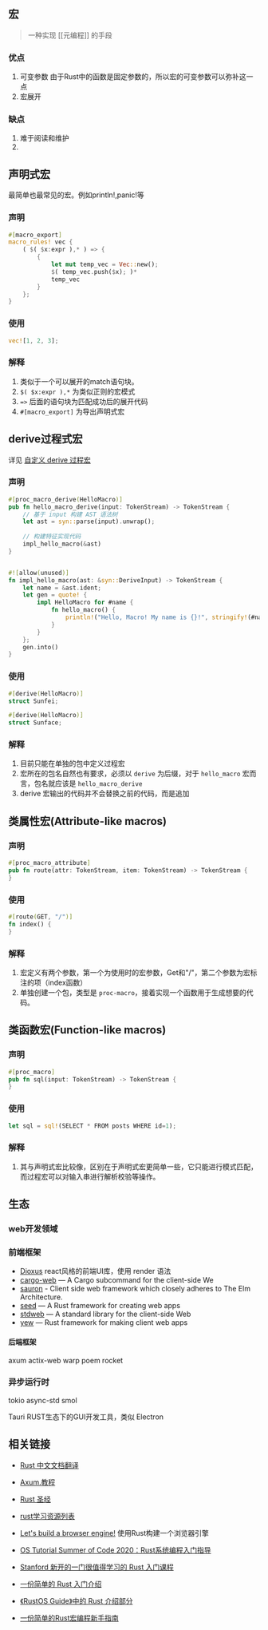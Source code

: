 
## 宏
> 一种实现 [[元编程]] 的手段

### 优点
1. 可变参数
   由于Rust中的函数是固定参数的，所以宏的可变参数可以弥补这一点
2. 宏展开
### 缺点
1. 难于阅读和维护
2. 

## 声明式宏
最简单也最常见的宏。例如println!,panic!等
### 声明
```rust
#[macro_export] 
macro_rules! vec { 
	( $( $x:expr ),* ) => { 
		{ 
			let mut temp_vec = Vec::new(); 
			$( temp_vec.push($x); )* 
			temp_vec 
		} 
	}; 
}
```

### 使用
```rust
vec![1, 2, 3];
```

### 解释
1. 类似于一个可以展开的match语句块。
2. `$( $x:expr ),*` 为类似正则的宏模式
3. `=>` 后面的语句块为匹配成功后的展开代码
4. `#[macro_export]` 为导出声明式宏
## derive过程式宏
详见 [自定义 derive 过程宏](https://course.rs/advance/macro.html#%E8%87%AA%E5%AE%9A%E4%B9%89-derive-%E8%BF%87%E7%A8%8B%E5%AE%8F)
### 声明
```rust
#[proc_macro_derive(HelloMacro)] 
pub fn hello_macro_derive(input: TokenStream) -> TokenStream { 
	// 基于 input 构建 AST 语法树 
	let ast = syn::parse(input).unwrap(); 
	
	// 构建特征实现代码 
	impl_hello_macro(&ast) 
}


#![allow(unused)]
fn impl_hello_macro(ast: &syn::DeriveInput) -> TokenStream {
    let name = &ast.ident;
    let gen = quote! {
        impl HelloMacro for #name {
            fn hello_macro() {
                println!("Hello, Macro! My name is {}!", stringify!(#name));
            }
        }
    };
    gen.into()
}

```

### 使用
```rust
#[derive(HelloMacro)] 
struct Sunfei; 

#[derive(HelloMacro)] 
struct Sunface;
```
### 解释
1. 目前只能在单独的包中定义过程宏
2. 宏所在的包名自然也有要求，必须以 `derive` 为后缀，对于 `hello_macro` 宏而言，包名就应该是 `hello_macro_derive`
3. derive 宏输出的代码并不会替换之前的代码，而是追加
## 类属性宏(Attribute-like macros)

### 声明
```rust
#[proc_macro_attribute] 
pub fn route(attr: TokenStream, item: TokenStream) -> TokenStream {
}
```

### 使用
```rust
#[route(GET, "/")] 
fn index() {
}
```

### 解释
1. 宏定义有两个参数，第一个为使用时的宏参数，Get和"/"，第二个参数为宏标注的项（index函数）
2. 单独创建一个包，类型是 `proc-macro`，接着实现一个函数用于生成想要的代码。

## 类函数宏(Function-like macros)
### 声明
```rust
#[proc_macro] 
pub fn sql(input: TokenStream) -> TokenStream {
}
```
### 使用
```rust
let sql = sql!(SELECT * FROM posts WHERE id=1);
```
### 解释
1. 其与声明式宏比较像，区别在于声明式宏更简单一些，它只能进行模式匹配，而过程宏可以对输入串进行解析校验等操作。

## 生态
### web开发领域
### 前端框架
- [Dioxus](https://dioxuslabs.com/)  react风格的前端UI库，使用 render 语法
- [cargo-web](https://crates.io/crates/cargo-web) — A Cargo subcommand for the client-side We
- [sauron](https://github.com/ivanceras/sauron) - Client side web framework which closely adheres to The Elm Architecture. 
- [seed](https://seed-rs.org/) — A Rust framework for creating web apps
- [stdweb](https://crates.io/crates/stdweb) — A standard library for the client-side Web
- [yew](https://crates.io/crates/yew) — Rust framework for making client web apps
#### 后端框架
axum
actix-web
warp
poem
rocket
### 异步运行时
tokio
async-std
smol

Tauri RUST生态下的GUI开发工具，类似 Electron

## 相关链接
- [Rust 中文文档翻译](https://rustwiki.org/zh-CN/)
- [Axum.教程](https://programatik29.github.io/axum-tutorial/#/)
- [Rust 圣经](https://course.rs/) 
- [rust学习资源列表](https://github.com/ctjhoa/rust-learning)
- [Let's build a browser engine!](http://limpet.net/mbrubeck/2014/08/08/toy-layout-engine-1.html) 使用Rust构建一个浏览器引擎

-   [OS Tutorial Summer of Code 2020：Rust系统编程入门指导](https://github.com/rcore-os/rCore/wiki/os-tutorial-summer-of-code-2020#step-0-%E8%87%AA%E5%AD%A6rust%E7%BC%96%E7%A8%8B%E5%A4%A7%E7%BA%A67%E5%A4%A9)
    
-   [Stanford 新开的一门很值得学习的 Rust 入门课程](https://reberhardt.com/cs110l/spring-2020/)
    
-   [一份简单的 Rust 入门介绍](https://zhuanlan.zhihu.com/p/298648575)
    
-   [《RustOS Guide》中的 Rust 介绍部分](https://simonkorl.gitbook.io/r-z-rustos-guide/dai-ma-zhi-qian/ex1)
    
-   [一份简单的Rust宏编程新手指南](http://blog.hubwiz.com/2020/01/30/rust-macro/)